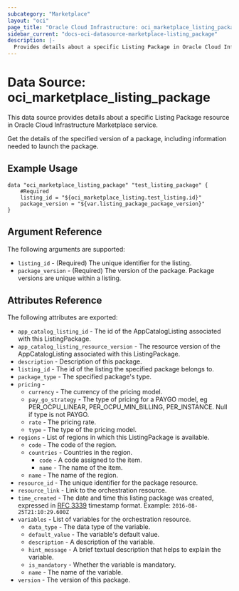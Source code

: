 ```yaml
---
subcategory: "Marketplace"
layout: "oci"
page_title: "Oracle Cloud Infrastructure: oci_marketplace_listing_package"
sidebar_current: "docs-oci-datasource-marketplace-listing_package"
description: |-
  Provides details about a specific Listing Package in Oracle Cloud Infrastructure Marketplace service
---
```


# Data Source: oci_marketplace_listing_package
This data source provides details about a specific Listing Package resource in Oracle Cloud Infrastructure Marketplace service.

Get the details of the specified version of a package, including information needed to launch the package.


## Example Usage

```hcl
data "oci_marketplace_listing_package" "test_listing_package" {
	#Required
	listing_id = "${oci_marketplace_listing.test_listing.id}"
	package_version = "${var.listing_package_package_version}"
}
```

## Argument Reference

The following arguments are supported:

* `listing_id` - (Required) The unique identifier for the listing.
* `package_version` - (Required) The version of the package. Package versions are unique within a listing.


## Attributes Reference

The following attributes are exported:

* `app_catalog_listing_id` - The id of the AppCatalogListing associated with this ListingPackage.
* `app_catalog_listing_resource_version` - The resource version of the AppCatalogListing associated with this ListingPackage.
* `description` - Description of this package.
* `listing_id` - The id of the listing the specified package belongs to.
* `package_type` - The specified package's type.
* `pricing` - 
	* `currency` - The currency of the pricing model.
	* `pay_go_strategy` - The type of pricing for a PAYGO model, eg PER_OCPU_LINEAR, PER_OCPU_MIN_BILLING, PER_INSTANCE.  Null if type is not PAYGO.
	* `rate` - The pricing rate.
	* `type` - The type of the pricing model.
* `regions` - List of regions in which this ListingPackage is available.
	* `code` - The code of the region.
	* `countries` - Countries in the region.
		* `code` - A code assigned to the item.
		* `name` - The name of the item.
	* `name` - The name of the region.
* `resource_id` - The unique identifier for the package resource.
* `resource_link` - Link to the orchestration resource.
* `time_created` - The date and time this listing package was created, expressed in [RFC 3339](https://tools.ietf.org/html/rfc3339)  timestamp format.  Example: `2016-08-25T21:10:29.600Z` 
* `variables` - List of variables for the orchestration resource.
	* `data_type` - The data type of the variable.
	* `default_value` - The variable's default value.
	* `description` - A description of the variable.
	* `hint_message` - A brief textual description that helps to explain the variable.
	* `is_mandatory` - Whether the variable is mandatory.
	* `name` - The name of the variable.
* `version` - The version of this package.

